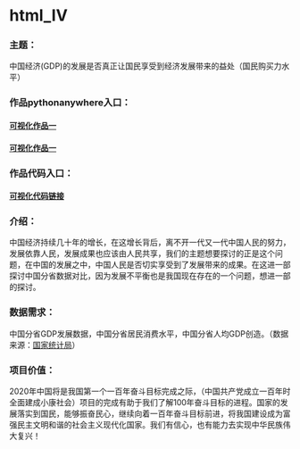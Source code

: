 # html_IV

### 主题：

中国经济(GDP)的发展是否真正让国民享受到经济发展带来的益处（国民购买力水平）

### 作品pythonanywhere入口：

#### [可视化作品一](http://zw12138hh.pythonanywhere.com)

#### [可视化作品一](http://cicilee22ly.pythonanywhere.com)

### 作品代码入口：

#### [可视化代码链接](http://nfunw019.gitee.io/html_iv)


### 介绍：

中国经济持续几十年的增长，在这增长背后，离不开一代又一代中国人民的努力，发展依靠人民，发展成果也应该由人民共享，我们的主题想要探讨的正是这个问题，在中国的发展之中，中国人民是否切实享受到了发展带来的成果。在这进一部探讨中国分省数据对比，因为发展不平衡也是我国现在存在的一个问题，想进一部的探讨。

### 数据需求：

中国分省GDP发展数据，中国分省居民消费水平，中国分省人均GDP创造。（数据来源：[国家统计局](http://www.stats.gov.cn/)）

### 项目价值：

2020年中国将是我国第一个一百年奋斗目标完成之际，（中国共产党成立一百年时全面建成小康社会）项目的完成有助于我们了解100年奋斗目标的进程。国家的发展落实到国民，能够振奋民心，继续向着一百年奋斗目标前进，将我国建设成为富强民主文明和谐的社会主义现代化国家。我们有信心，也有能力去实现中华民族伟大复兴！
